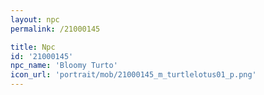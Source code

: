 ```yaml
---
layout: npc
permalink: /21000145

title: Npc
id: '21000145'
npc_name: 'Bloomy Turto'
icon_url: 'portrait/mob/21000145_m_turtlelotus01_p.png'
---
```

